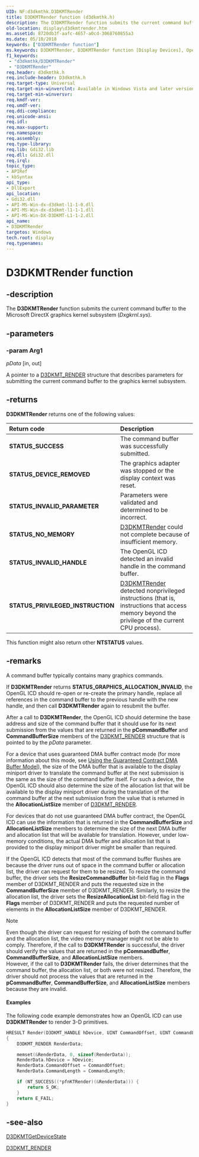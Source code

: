 ```yaml
---
UID: NF:d3dkmthk.D3DKMTRender
title: D3DKMTRender function (d3dkmthk.h)
description: The D3DKMTRender function submits the current command buffer to the Microsoft DirectX graphics kernel subsystem (Dxgkrnl.sys).
old-location: display\d3dkmtrender.htm
ms.assetid: 8720db3f-aafc-4657-a0cd-3068760855a3
ms.date: 05/10/2018
keywords: ["D3DKMTRender function"]
ms.keywords: D3DKMTRender, D3DKMTRender function [Display Devices], OpenGL_Functions_d24fbe14-3271-47f8-9268-8946b599b32a.xml, d3dkmthk/D3DKMTRender, display.d3dkmtrender
f1_keywords:
 - "d3dkmthk/D3DKMTRender"
 - "D3DKMTRender"
req.header: d3dkmthk.h
req.include-header: D3dkmthk.h
req.target-type: Universal
req.target-min-winverclnt: Available in Windows Vista and later versions of the Windows operating systems.
req.target-min-winversvr: 
req.kmdf-ver: 
req.umdf-ver: 
req.ddi-compliance: 
req.unicode-ansi: 
req.idl: 
req.max-support: 
req.namespace: 
req.assembly: 
req.type-library: 
req.lib: Gdi32.lib
req.dll: Gdi32.dll
req.irql: 
topic_type:
- APIRef
- kbSyntax
api_type:
- DllExport
api_location:
- Gdi32.dll
- API-MS-Win-dx-d3dkmt-l1-1-0.dll
- API-MS-Win-dx-d3dkmt-l1-1-1.dll
- API-MS-Win-DX-D3DKMT-L1-1-2.dll
api_name:
- D3DKMTRender
targetos: Windows
tech.root: display
req.typenames: 
---
```


# D3DKMTRender function


## -description


The <b>D3DKMTRender</b> function submits the current command buffer to the Microsoft DirectX graphics kernel subsystem (<i>Dxgkrnl.sys</i>).


## -parameters

### -param Arg1

*pData* [in, out]

A pointer to a <a href="https://docs.microsoft.com/windows-hardware/drivers/ddi/d3dkmthk/ns-d3dkmthk-_d3dkmt_render">D3DKMT_RENDER</a> structure that describes parameters for submitting the current command buffer to the graphics kernel subsystem.

## -returns

<b>D3DKMTRender</b> returns one of the following values:

| **Return code** | **Description** | 
|:--|:--|
| **STATUS_SUCCESS** | The command buffer was successfully submitted. | 
| **STATUS_DEVICE_REMOVED** | The graphics adapter was stopped or the display context was reset. | 
| **STATUS_INVALID_PARAMETER** | Parameters were validated and determined to be incorrect. | 
| **STATUS_NO_MEMORY** | [D3DKMTRender](https://docs.microsoft.com/windows-hardware/drivers/ddi/d3dkmthk/nf-d3dkmthk-d3dkmtrender)  could not complete because of insufficient memory. | 
| **STATUS_INVALID_HANDLE** | The OpenGL ICD detected an invalid handle in the command buffer. | 
| **STATUS_PRIVILEGED_INSTRUCTION** | [D3DKMTRender](https://docs.microsoft.com/windows-hardware/drivers/ddi/d3dkmthk/nf-d3dkmthk-d3dkmtrender) detected nonprivileged instructions (that is, instructions that access memory beyond the privilege of the current CPU process). | 

This function might also return other <b>NTSTATUS</b> values.

## -remarks

A command buffer typically contains many graphics commands.  

If <b>D3DKMTRender</b> returns <b>STATUS_GRAPHICS_ALLOCATION_INVALID</b>, the OpenGL ICD should re-open or re-create the primary handle, replace all references in the command buffer to the previous handle with the new handle, and then call <b>D3DKMTRender</b> again to resubmit the buffer.

After a call to <b>D3DKMTRender</b>, the OpenGL ICD should determine the base address and size of the command buffer that it should use for its next submission from the values that are returned in the <b>pCommandBuffer</b> and <b>CommandBufferSize</b> members of the <a href="https://docs.microsoft.com/windows-hardware/drivers/ddi/d3dkmthk/ns-d3dkmthk-_d3dkmt_render">D3DKMT_RENDER</a> structure that is pointed to by the <i>pData</i> parameter.

For a device that uses guaranteed DMA buffer contract mode (for more information about this mode, see <a href="https://docs.microsoft.com/windows-hardware/drivers/display/using-the-guaranteed-contract-dma-buffer-model">Using the Guaranteed Contract DMA Buffer Model</a>), the size of the DMA buffer that is available to the display miniport driver to translate the command buffer at the next submission is the same as the size of the command buffer itself. For such a device, the OpenGL ICD should also determine the size of the allocation list that will be available to the display miniport driver during the translation of the command buffer at the next submission from the value that is returned in the <b>AllocationListSize</b> member of <a href="https://docs.microsoft.com/windows-hardware/drivers/ddi/d3dkmthk/ns-d3dkmthk-_d3dkmt_render">D3DKMT_RENDER</a>. 

For devices that do not use guaranteed DMA buffer contract, the OpenGL ICD can use the information that is returned in the <b>CommandBufferSize</b> and <b>AllocationListSize</b> members to determine the size of the next DMA buffer and allocation list that will be available for translation. However, under low-memory conditions, the actual DMA buffer and allocation list that is provided to the display miniport driver might be smaller than required.

If the OpenGL ICD detects that most of the command buffer flushes are because the driver runs out of space in the command buffer or allocation list, the driver can request for them to be resized. To resize the command buffer, the driver sets the <b>ResizeCommandBuffer</b> bit-field flag in the <b>Flags</b> member of D3DKMT_RENDER and puts the requested size in the <b>CommandBufferSize</b> member of D3DKMT_RENDER. Similarly, to resize the allocation list, the driver sets the <b>ResizeAllocationList</b> bit-field flag in the <b>Flags</b> member of D3DKMT_RENDER and puts the requested number of elements in the <b>AllocationListSize</b> member of D3DKMT_RENDER.

> [!NOTE]
> Even though the driver can request for resizing of both the command buffer and the allocation list, the video memory manager might not be able to comply. Therefore, if the call to <b>D3DKMTRender</b> is successful, the driver should verify the values that are returned in the <b>pCommandBuffer</b>, <b>CommandBufferSize</b>, and <b>AllocationListSize</b> members.<br/>However, if the call to <b>D3DKMTRender</b> fails, the driver determines that the command buffer, the allocation list, or both were not resized. Therefore, the driver should not process the values that are returned in the <b>pCommandBuffer</b>, <b>CommandBufferSize</b>, and <b>AllocationListSize</b> members because they are invalid.


#### Examples

The following code example demonstrates how an OpenGL ICD can use <b>D3DKMTRender</b> to render 3-D primitives.

```cpp
HRESULT Render(D3DKMT_HANDLE hDevice, UINT CommandOffset, UINT CommandLength)
{
    D3DKMT_RENDER RenderData;

    memset(&RenderData, 0, sizeof(RenderData));
    RenderData.hDevice = hDevice;
    RenderData.CommandOffset = CommandOffset;
    RenderData.CommandLength = CommandLength;

    if (NT_SUCCESS((*pfnKTRender)(&RenderData))) {
        return S_OK;
    }
    return E_FAIL;
}
```
## -see-also

<a href="https://docs.microsoft.com/windows-hardware/drivers/ddi/d3dkmthk/nf-d3dkmthk-d3dkmtgetdevicestate">D3DKMTGetDeviceState</a>

<a href="https://docs.microsoft.com/windows-hardware/drivers/ddi/d3dkmthk/ns-d3dkmthk-_d3dkmt_render">D3DKMT_RENDER</a>
 

 

